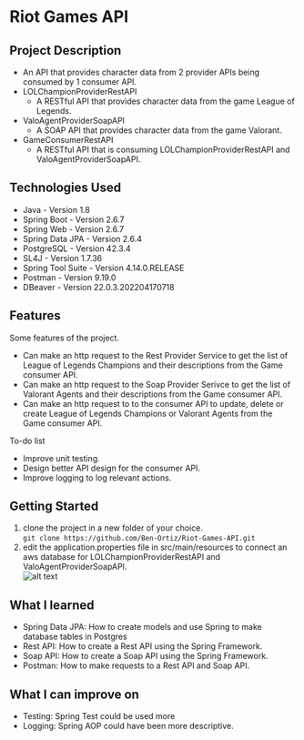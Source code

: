 # Riot Games API

## Project Description 
- An API that provides character data from 2 provider APIs being consumed by 1 consumer API.
- LOLChampionProviderRestAPI
	- A RESTful API that provides character data from the game League of Legends.
- ValoAgentProviderSoapAPI 
	- A SOAP API that provides character data from the game Valorant.
- GameConsumerRestAPI
	- A RESTful API that is consuming LOLChampionProviderRestAPI and ValoAgentProviderSoapAPI.

## Technologies Used
- Java - Version 1.8
- Spring Boot - Version 2.6.7
- Spring Web - Version 2.6.7
- Spring Data JPA - Version 2.6.4
- PostgreSQL - Version 42.3.4
- SL4J - Version 1.7.36
- Spring Tool Suite - Version 4.14.0.RELEASE
- Postman - Version 9.19.0
- DBeaver - Version 22.0.3.202204170718

## Features
Some features of the project.
- Can make an http request to the Rest Provider Service to get the list of League of Legends Champions and their descriptions from the Game consumer API.
- Can make an http request to the Soap Provider Serivce to get the list of Valorant Agents and their descriptions from the Game consumer API.
- Can make an http request to to the consumer API to update, delete or create League of Legends Champions or Valorant Agents from the Game consumer API.
   
To-do list
   
- Improve unit testing.
- Design better API design for the consumer API.
- Improve logging to log relevant actions.

## Getting Started   
    
1. clone the project in a new folder of your choice.    
` git clone https://github.com/Ben-Ortiz/Riot-Games-API.git `     
2. edit the application.properties file in src/main/resources to connect an aws database for LOLChampionProviderRestAPI and ValoAgentProviderSoapAPI.   
![alt text](Game-API/images/database-connection.PNG)

## What I learned
- Spring Data JPA: How to create models and use Spring to make database tables in Postgres
- Rest API: How to create a Rest API using the Spring Framework.
- Soap API: How to create a Soap API using the Spring Framework.
- Postman: How to make requests to a Rest API and Soap API.

## What I can improve on
- Testing: Spring Test could be used more
- Logging: Spring AOP could have been more descriptive.